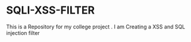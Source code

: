 # SQLI-XSS-FILTER
This is a Repository for my college project . I am Creating a XSS and SQL injection filter

